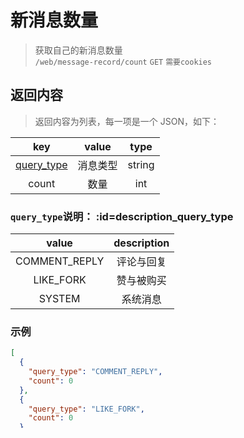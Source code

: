 # 新消息数量

> 获取自己的新消息数量  
> `/web/message-record/count` `GET` `需要cookies`

## 返回内容

> 返回内容为列表，每一项是一个 JSON，如下：

|                  key                  |  value   |  type  |
| :-----------------------------------: | :------: | :----: |
| [query_type](#description_query_type) | 消息类型 | string |
|                 count                 |   数量   |  int   |

### `query_type`说明： :id=description_query_type

|     value     | description |
| :-----------: | :---------: |
| COMMENT_REPLY | 评论与回复  |
|   LIKE_FORK   | 赞与被购买  |
|    SYSTEM     |  系统消息   |

### 示例

```json
[
  {
    "query_type": "COMMENT_REPLY",
    "count": 0
  },
  {
    "query_type": "LIKE_FORK",
    "count": 0
  },
  {
    "query_type": "SYSTEM",
    "count": 0
  }
]
```

> 更新于 2022.09.13

